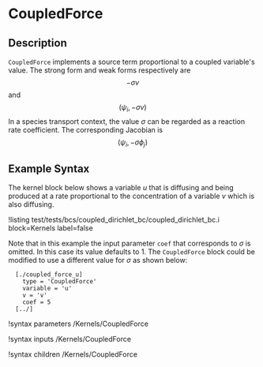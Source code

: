 <!-- MOOSE Documentation Stub: Remove this when content is added. -->

# CoupledForce

## Description

`CoupledForce` implements a source term proportional to a coupled variable's
value. The strong form and weak forms respectively are $$-\sigma v$$ and
$$(\psi_i, -\sigma v)$$ In a species transport context, the value $\sigma$ can
be regarded as a reaction rate coefficient. The corresponding Jacobian is
$$(\psi_i, -\sigma \phi_j)$$

## Example Syntax

The kernel block below shows a variable $u$ that is diffusing and being produced
at a rate proportional to the concentration of a variable $v$ which is also
diffusing.

!listing test/tests/bcs/coupled_dirichlet_bc/coupled_dirichlet_bc.i
block=Kernels label=false

Note that in this example the input parameter `coef` that corresponds to
$\sigma$ is omitted. In this case its value defaults to $1$. The `CoupledForce`
block could be modified to use a different value for $\sigma$ as shown below:

```
  [./coupled_force_u]
    type = 'CoupledForce'
    variable = 'u'
    v = 'v'
    coef = 5
  [../]
```

!syntax parameters /Kernels/CoupledForce

!syntax inputs /Kernels/CoupledForce

!syntax children /Kernels/CoupledForce
